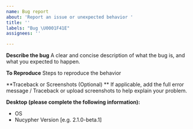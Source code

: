 ```yaml
---
name: Bug report
about: 'Report an issue or unexpected behavior '
title: ''
labels: "Bug \U0001F41E"
assignees: ''

---
```


**Describe the bug**
A clear and concise description of what the bug is, and what you expected to happen.

**To Reproduce**
Steps to reproduce the behavior

**Traceback or Screenshots (Optional) **
If applicable, add the full error message / Traceback or upload screenshots to help explain your problem.

**Desktop (please complete the following information):**
 - OS
 - Nucypher Version [e.g. 2.1.0-beta.1]
